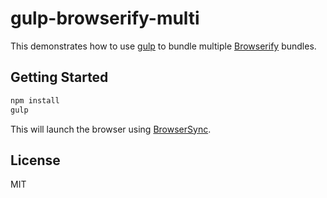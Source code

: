 # gulp-browserify-multi

This demonstrates how to use [gulp][] to bundle multiple [Browserify][] bundles.

[gulp]: http://gulpjs.com
[browserify]: http://browserify.org

## Getting Started

```sh
npm install
gulp
```
This will launch the browser using [BrowserSync][].

[browsersync]: http://www.browsersync.io

## License

MIT
